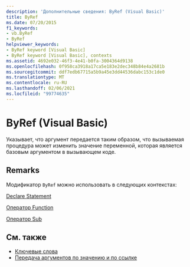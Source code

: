```yaml
---
description: 'Дополнительные сведения: ByRef (Visual Basic)'
title: ByRef
ms.date: 07/20/2015
f1_keywords:
- vb.ByRef
- ByRef
helpviewer_keywords:
- ByRef keyword [Visual Basic]
- ByRef keyword [Visual Basic], contexts
ms.assetid: 4692e032-46f3-4e41-b0fa-3004364d9138
ms.openlocfilehash: 0f958ca3918a17ca5e183e2dec348b84e4a2681b
ms.sourcegitcommit: ddf7edb67715a5b9a45e3dd44536dabc153c1de0
ms.translationtype: MT
ms.contentlocale: ru-RU
ms.lasthandoff: 02/06/2021
ms.locfileid: "99774635"
---
```

# <a name="byref-visual-basic"></a>ByRef (Visual Basic)

Указывает, что аргумент передается таким образом, что вызываемая процедура может изменить значение переменной, которая является базовым аргументом в вызывающем коде.  
  
## <a name="remarks"></a>Remarks  

 Модификатор `ByRef` можно использовать в следующих контекстах:  
  
 [Declare Statement](../statements/declare-statement.md)  
  
 [Оператор Function](../statements/function-statement.md)  
  
 [Оператор Sub](../statements/sub-statement.md)  
  
## <a name="see-also"></a>См. также

- [Ключевые слова](../keywords/index.md)
- [Передача аргументов по значению и по ссылке](../../programming-guide/language-features/procedures/passing-arguments-by-value-and-by-reference.md)
